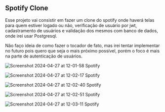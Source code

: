 ## Spotify Clone

Esse projeto vai consistir em fazer um clone do spotify onde haverá telas para quem estiver logado ou não, verificação de usuário por jwt, cadastramento de usuários e validação dos mesmos com banco de dados, onde irei usar Postgresql.

Não faço ideia de como fazer o tocador de fato, mas irei tentar implementar no futuro pois quero que seja o mais próximo possível, porém o foco é mais na parte de autenticação de usuários.

![Screenshot 2024-04-27 at 12-01-58 Spotify](https://github.com/accsj/Spotify-Clone/assets/109449153/970bcd12-ed5d-4508-83a1-c644746b9984)


 
![Screenshot 2024-04-27 at 12-02-17 Spotify](https://github.com/accsj/Spotify-Clone/assets/109449153/d93bbf20-ab20-4e07-b206-4e0c143a63b3)




![Screenshot 2024-04-27 at 12-02-40 Spotify](https://github.com/accsj/Spotify-Clone/assets/109449153/949e39ae-90a2-4b9e-be04-8c5ad7adb9fe)




![Screenshot 2024-04-27 at 12-02-51 Spotify](https://github.com/accsj/Spotify-Clone/assets/109449153/2db7232a-7855-4cc4-b351-6e5f210199f4)




![Screenshot 2024-04-27 at 12-03-11 Spotify](https://github.com/accsj/Spotify-Clone/assets/109449153/1406a648-86ba-4aa2-ba95-c1d50dc4a757)
